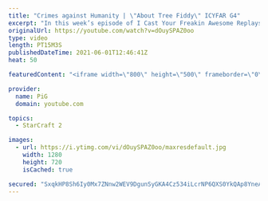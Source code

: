 ```yaml
---
title: "Crimes against Humanity | \"About Tree Fiddy\" ICYFAR G4"
excerpt: "In this week’s episode of I Cast Your Freakin Awesome Replays (ICYFAR) players sent in their replays where they harassed with about 350 minerals worth of units.  NEW ICYFAR CHALLENGE: \"Interpretive Dance\" - type your favourite song or music genre in chat at the start of the game and then show us your"
originalUrl: https://youtube.com/watch?v=dOuySPAZ0oo
type: video
length: PT15M3S
publishedDateTime: 2021-06-01T12:46:41Z
heat: 50

featuredContent: "<iframe width=\"800\" height=\"500\" frameborder=\"0\" src=\"https://www.youtube.com/embed/dOuySPAZ0oo\" allow=\"accelerometer; autoplay; encrypted-media; gyroscope; picture-in-picture\" allowfullscreen></iframe>"

provider:
  name: PiG
  domain: youtube.com

topics:
  - StarCraft 2

images:
  - url: https://i.ytimg.com/vi/dOuySPAZ0oo/maxresdefault.jpg
    width: 1280
    height: 720
    isCached: true

secured: "SxqkHP8Sh6Iy0Mx7ZNnw2WEV9DgunSyGKA4Cz534iLcrNP6QXS0YkQAp8YneAiJi0unddh63fpnsxXkGj6rMK4Ij7hDbE3Qs+XNrMx4PjkCVnuk6mgaDfN1pbFeEuDsTw4SR+HHnx9PjUcsGWk30HhQWcSi34wkViS4csHWePxDgck/5SyYiKoMHlI7KDScv2fTht4O58YmnJR3k03iC1cfeaNvhGCoiCqB17K/3tUGZZOdkch9g4A12HaGwgy4SFmqDx6C61s9xF00GfhhtnzHhV6qdRfo5/g7qnFRh/t7oru9Hfut1DAM4pgAYBsgb81TE7ImClhnyx6r1NSsHOumGkpI9vsG6p0ggfCCrGP8hxdzm7DHK2Xn4WX2OORHxpUK4sJvcIt5efYBSYnyNPNuooO9quqL8dFhhwI7yS9E=;zKKHpkTekRYQgUUxcFWqaQ=="
---
```


